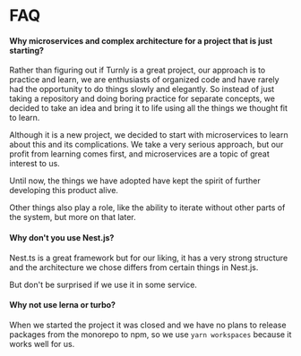 # FAQ

#### Why microservices and complex architecture for a project that is just starting?

Rather than figuring out if Turnly is a great project, our approach is to
practice and learn, we are enthusiasts of organized code and have rarely had
the opportunity to do things slowly and elegantly. So instead of just taking a
repository and doing boring practice for separate concepts, we decided to take
an idea and bring it to life using all the things we thought fit to learn.

Although it is a new project, we decided to start with microservices to learn about
this and its complications. We take a very serious approach, but our profit from
learning comes first, and microservices are a topic of great interest to us.

Until now, the things we have adopted have kept the spirit
of further developing this product alive.

Other things also play a role, like the ability to iterate without
other parts of the system, but more on that later.

#### Why don't you use Nest.js?

Nest.ts is a great framework but for our liking, it has a very strong structure
and the architecture we chose differs from certain things in Nest.js.

But don't be surprised if we use it in some service.

#### Why not use lerna or turbo?

When we started the project it was closed and we have no plans to release packages
from the monorepo to npm, so we use `yarn workspaces` because it works well for us.
